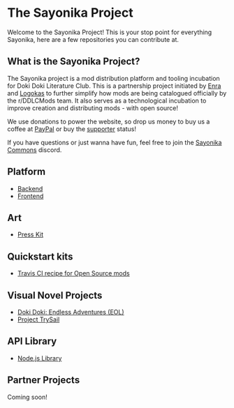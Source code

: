 # The Sayonika Project

Welcome to the Sayonika Project! This is your stop point for everything Sayonika, here are a few repositories you can contribute at.

## What is the Sayonika Project?

The Sayonika project is a mod distribution platform and tooling incubation for Doki Doki Literature Club. This is a partnership
project initiated by [Enra](https://github.com/sr229) and [Logokas](https://reddit.com/u/Logokas) to further simplify how mods
are being catalogued officially by the r/DDLCMods team. It also serves as a technological incubation to improve creation and
distributing mods - with open source!


We use donations to power the website, so drop us money to buy us a coffee at [PayPal](https://paypal.me/chinodesuuu) or buy the [supporter](#) status!


If you have questions or just wanna have fun, feel free to join the [Sayonika Commons](https://discord.gg/sGUkGc8) discord.

## Platform

- [Backend](https://github.com/Sayo-nika/Backend)
- [Frontend](https://github.com/Sayo-nika/Frontend)

## Art

- [Press Kit](https://github.com/Sayo-nika/Press)

## Quickstart kits

- [Travis CI recipe for Open Source mods](https://github.com/Sayo-nika/quickstart-oss)

## Visual Novel Projects

- [Doki Doki: Endless Adventures (EOL)](https://github.com/Sayo-nika/BraveSail)
- [Project TrySail](#)

## API Library

- [Node.js Library](https://github.com/Sayo-nika/Terra)

## Partner Projects

Coming soon!
